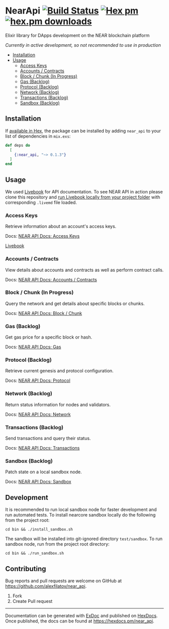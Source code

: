 # NearApi [![Build Status](https://github.com/alexfilatov/near_api/workflows/CI/badge.svg?branch=main)](https://github.com/alexfilatov/near_api/actions?query=workflow%3ACI) [![Hex pm](https://img.shields.io/hexpm/v/near_api.svg?style=flat)](https://hex.pm/packages/near_api) [![hex.pm downloads](https://img.shields.io/hexpm/dt/near_api.svg?style=flat)](https://hex.pm/packages/near_api)

Elixir library for DApps development on the NEAR blockchain platform

*Currently in active development, so not recommended to use in
production*

-   [Installation](#installation)
-   [Usage](#usage)
    -   [Access Keys](#access-keys)
    -   [Accounts / Contracts](#accounts--contracts)
    -   [Block / Chunk (In Progress)](#block-chunk-backlog-in-progress)
    -   [Gas (Backlog)](#gas-backlog)
    -   [Protocol (Backlog)](#protocol-backlog)
    -   [Network (Backlog)](#network-backlog)
    -   [Transactions (Backlog)](#transactions-backlog)
    -   [Sandbox (Backlog)](#sandbox-backlog)
    
## Installation

If [available in Hex](https://hex.pm/docs/publish), the package can be
installed by adding `near_api` to your list of dependencies in
`mix.exs`:

``` elixir
def deps do
  [
    {:near_api, "~> 0.1.3"}
  ]
end
```

## Usage

We used [Livebook](https://github.com/livebook-dev/livebook) for API documentation.
To see NEAR API in action please clone this repository and [run Livebook locally from your project folder](https://github.com/livebook-dev/livebook#escript) with corresponding `.livemd` file loaded. 

### Access Keys

Retrieve information about an account's access keys.

Docs: <a target="_blank" href="https://docs.near.org/docs/api/rpc/access-keys">NEAR API Docs: Access Keys</a>

[Livebook](https://github.com/alexfilatov/near_api/blob/main/notebooks/near_api_access_keys.livemd)

### Accounts / Contracts

View details about accounts and contracts as well as perform contract
calls.

Docs: <a target="_blank" href="https://docs.near.org/docs/api/rpc/contracts">NEAR API Docs: Accounts / Contracts</a>

### Block / Chunk (In Progress)

Query the network and get details about specific blocks or chunks.

Docs: <a target="_blank" href="https://docs.near.org/docs/api/rpc/block-chunk">NEAR API Docs: Block / Chunk</a>

### Gas (Backlog)

Get gas price for a specific block or hash.

Docs: <a target="_blank" href="https://docs.near.org/docs/api/rpc/gas">NEAR API Docs: Gas</a>

### Protocol (Backlog)

Retrieve current genesis and protocol configuration.

Docs: <a target="_blank" href="https://docs.near.org/docs/api/rpc/protocol">NEAR API Docs: Protocol</a>

### Network (Backlog)

Return status information for nodes and validators.

Docs: <a target="_blank" href="https://docs.near.org/docs/api/rpc/network">NEAR API Docs: Network</a>

### Transactions (Backlog)

Send transactions and query their status.

Docs: <a target="_blank" href="https://docs.near.org/docs/api/rpc/transactions">NEAR API Docs: Transactions</a>

### Sandbox (Backlog)

Patch state on a local sandbox node.

Docs: <a target="_blank" href="https://docs.near.org/docs/api/rpc/sandbox">NEAR API Docs: Sandbox</a>


## Development

It is recommended to run local sandbox node for faster development and run automated tests.
To install nearcore sandbox locally do the following from the project root:

```shell
cd bin && ./install_sandbox.sh
```

The sandbox will be installed into git-ignored directory `test/sandbox`. 
To run sandbox node, run from the project root directory:

```shell
cd bin && ./run_sandbox.sh
```

## Contributing

Bug reports and pull requests are welcome on GitHub at https://github.com/alexfilatov/near_api.

1. Fork
2. Create Pull request

---

Documentation can be generated with [ExDoc](https://github.com/elixir-lang/ex_doc) and published on [HexDocs](https://hexdocs.pm). Once published, the docs can be found at <https://hexdocs.pm/near_api>.
